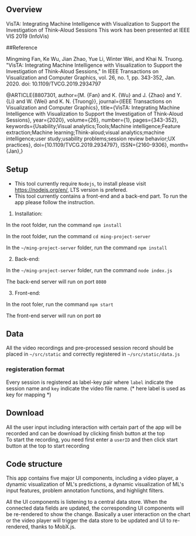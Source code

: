 ## Overview
VisTA: Integrating Machine Intelligence with Visualization to Support the Investigation of Think-Aloud Sessions
This work has been presented at IEEE VIS 2019 (InfoVis)

##Reference

Mingming Fan, Ke Wu, Jian Zhao, Yue Li, Winter Wei, and Khai N. Truong. "VisTA: Integrating Machine Intelligence with Visualization to Support the Investigation of Think-Aloud Sessions," In IEEE Transactions on Visualization and Computer Graphics, vol. 26, no. 1, pp. 343-352, Jan. 2020. doi: 10.1109/TVCG.2019.2934797

@ARTICLE{8807301,
author={M. {Fan} and K. {Wu} and J. {Zhao} and Y. {Li} and W. {Wei} and K. N. {Truong}},
journal={IEEE Transactions on Visualization and Computer Graphics},
title={VisTA: Integrating Machine Intelligence with Visualization to Support the Investigation of Think-Aloud Sessions},
year={2020},
volume={26},
number={1},
pages={343-352},
keywords={Usability;Visual analytics;Tools;Machine intelligence;Feature extraction;Machine learning;Think-aloud;visual analytics;machine intelligence;user study;usability problems;session review behavior;UX practices},
doi={10.1109/TVCG.2019.2934797},
ISSN={2160-9306},
month={Jan},}


## Setup
* This tool currently require ``Nodejs``, to install please visit https://nodejs.org/en/, LTS version is prefered.  
* This tool currently contains a front-end and a back-end part. To run the app please follow the instruction.

1. Installation:

In the root folder, run the command `npm install`

In the root folder, run the command `cd ming-project-server`

In the `~/ming-project-server` folder, run the command `npm install`

2. Back-end:

In the `~/ming-project-server` folder, run the command `node index.js`

The back-end server will run on port `8080`

3. Front-end:

In the root foler, run the command `npm start`

The front-end server will run on port `80`

## Data
All the video recordings and pre-processed session record should be placed in `~/src/static` and correctly registered in `~/src/static/data.js`

### registeration format
Every session is registered as label-key pair where `label` indicate the session name and `key` indicate the video file name. (* here label is used as key for mapping *)

## Download

All the user input including interaction with certain part of the app will be recorded and can be download by clicking finish button at the top  
To start the recording, you need first enter a `userID` and then click start button at the top to start recording

## Code structure
This app contains five major UI components, including a video player, a dynamic visualization of ML's predictions, a dynamic visualization of ML's input features, problem annotation functions, and highlight filters.
  
All the UI components is listening to a central data store. When the connected data fields are updated, the corresponding UI components will be re-rendered to show the change. Basically a user interaction on the chart or the video player will trigger the data store to be updated and UI to re-rendered, thanks to MobX.js.



